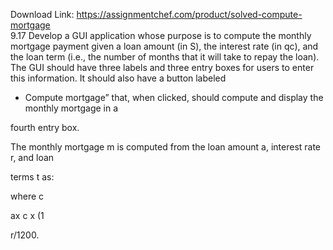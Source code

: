 Download Link: https://assignmentchef.com/product/solved-compute-mortgage
<br>
9.17 Develop a GUI application whose purpose is to compute the monthly mortgage payment given a loan amount (in S), the interest rate (in qc), and the loan term (i.e., the number of months that it will take to repay the loan). The GUI should have three labels and three  entry boxes for users to enter this information. It should also have a button labeled

<ul>

 <li>Compute mortgage” that, when clicked, should compute and display the monthly mortgage in a</li>

</ul>

fourth entry box.

The monthly mortgage m is computed from the loan amount a, interest rate r, and loan

terms t as:

where c

ax c x (1


r/1200.